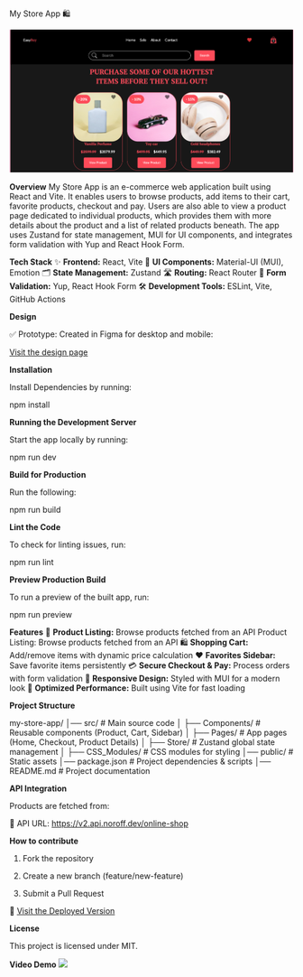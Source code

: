 My Store App 🛍️

![Product Screenshot](./src/Images/ProductScreenShot.png)

**Overview**
My Store App is an e-commerce web application built using React and Vite. It enables users to browse products, add items to their cart, favorite products, checkout and pay. Users are also able to view a product page dedicated to individual products, which provides them with more details about the product and a list of related products beneath. The app uses Zustand for state management, MUI for UI components, and integrates form validation with Yup and React Hook Form.

**Tech Stack**
✨ **Frontend:** React, Vite
🎨 **UI Components:** Material-UI (MUI), Emotion
🗂️ **State Management:** Zustand
🛣️ **Routing:** React Router
📝 **Form Validation:** Yup, React Hook Form
🛠️ **Development Tools:** ESLint, Vite, GitHub Actions

**Design**

✅ Prototype: Created in Figma for desktop and mobile:

[Visit the design page](https://www.figma.com/design/DUTVlbY10PKQkLFLsX4amx/E-commerce-store?node-id=0-1&t=bME8PMQSrX5I6Qgb-1)

**Installation**

Install Dependencies by running:

npm install

**Running the Development Server**

Start the app locally by running:

npm run dev

**Build for Production**

Run the following:

npm run build

**Lint the Code**

To check for linting issues, run:

npm run lint

**Preview Production Build**

To run a preview of the built app, run:

npm run preview

**Features**
🛒 **Product Listing:**
Browse products fetched from an API Product Listing: Browse products fetched from an API
🛍️ **Shopping Cart:**
Add/remove items with dynamic price calculation
❤️ **Favorites Sidebar:**
Save favorite items persistently
💳 **Secure Checkout & Pay:**
Process orders with form validation
🎨 **Responsive Design:**
Styled with MUI for a modern look
🚀 **Optimized Performance:**
Built using Vite for fast loading

**Project Structure**

my-store-app/
│── src/ # Main source code
│ ├── Components/ # Reusable components (Product, Cart, Sidebar)
│ ├── Pages/ # App pages (Home, Checkout, Product Details)
│ ├── Store/ # Zustand global state management
│ ├── CSS_Modules/ # CSS modules for styling
│── public/ # Static assets
│── package.json # Project dependencies & scripts
│── README.md # Project documentation

**API Integration**

Products are fetched from:

🔗 API URL: https://v2.api.noroff.dev/online-shop

**How to contribute**

1. Fork the repository

2. Create a new branch (feature/new-feature)

3. Submit a Pull Request

🚀 [Visit the Deployed Version](https://easybuyonline.netlify.app/)

**License**

This project is licensed under MIT.

**Video Demo**
<img src="./src/Videos/ScreenRecording2025-05-29at11.12.09-ezgif.com-video-to-gif-converter.gif" width="300">
